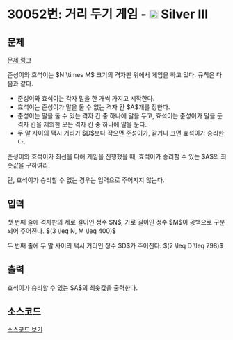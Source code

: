 # 30052번: 거리 두기 게임 - <img src="https://static.solved.ac/tier_small/8.svg" style="height:20px" /> Silver III

<!-- performance -->

<!-- 문제 제출 후 깃허브에 푸시를 했을 때 제출한 코드의 성능이 입력될 공간입니다.-->

<!-- end -->

## 문제

[문제 링크](https://boj.kr/30052)


<p>준성이와 효석이는 $N \times M$ 크기의 격자판 위에서 게임을 하고 있다. 규칙은 다음과 같다.</p>

<ul>
<li>준성이와 효석이는 각자 말을 한 개씩 가지고 시작한다.</li>
<li>효석이는 준성이가 말을 둘 수 없는 격자 칸 $A$개를 정한다.</li>
<li>준성이는 말을 둘 수 있는 격자 칸 중 하나에 말을 두고, 효석이는 준성이가 말을 둔 격자 칸을 제외한 모든 격자 칸 중 하나에 말을 둔다.</li>
<li>두 말 사이의 택시 거리가 $D$보다 작으면 준성이가, 같거나 크면 효석이가 승리한다.</li>
</ul>

<p>준성이와 효석이가 최선을 다해 게임을 진행했을 때, 효석이가 승리할 수 있는 $A$의 최솟값을 구하여라.</p>

<p>단, 효석이가 승리할 수 없는 경우는 입력으로 주어지지 않는다.</p>



## 입력


<p>첫 번째 줄에 격자판의 세로 길이인 정수 $N$<em>,</em> 가로 길이인 정수 $M$이 공백으로 구분되어 주어진다. $(3 \leq N, M \leq 400)$</p>

<p>두 번째 줄에 두 말 사이의 택시 거리인 정수 $D$가 주어진다. $(2 \leq D \leq 798)$</p>



## 출력


<p>효석이가 승리할 수 있는 $A$의 최솟값을 출력한다.</p>



## 소스코드

[소스코드 보기](Main.java)
